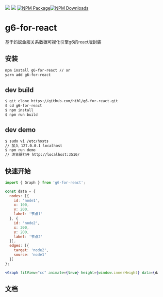 ![](https://img.shields.io/badge/language-react-red.svg)  ![](https://img.shields.io/badge/license-MIT-000000.svg)  [![NPM Package](https://img.shields.io/npm/v/g6-for-react.svg)](https://www.npmjs.com/package/g6-for-react)[![NPM Downloads](https://img.shields.io/npm/dm/g6-for-react.svg)](https://npmjs.org/package/g6-for-react)

# g6-for-react
基于蚂蚁金服关系数据可视化引擎g6的react版封装

## 安装

```bash
npm install g6-for-react // or
yarn add g6-for-react
```

## dev build

```bash
$ git clone https://github.com/hihl/g6-for-react.git
$ cd g6-for-react
$ npm install
$ npm run build
```

## dev demo

```bash
$ sudo vi /etc/hosts
// 加入 127.0.0.1 localhost
$ npm run demo
// 浏览器打开 http://localhost:3510/
```

## 快速开始

```jsx
import { Graph } from 'g6-for-react';

const data = {
  nodes: [{
    id: 'node1',
    x: 100,
    y: 200,
    label: '节点1'
  }, {
    id: 'node2',
    x: 300,
    y: 200,
    label: '节点2'
  }],
  edges: [{
    target: 'node2',
    source: 'node1'
  }]
};

<Graph fitView="cc" animate={true} height={window.innerHeight} data={data}></Graph>
```

## 文档